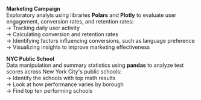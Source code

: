 **Marketing Campaign** </br>
Exploratory analyis using libraries **Polars** and **Plotly** to evaluate user engagement, conversion rates, and retention rates: </br>
-> Tracking daily user activity </br>
-> Calculating conversion and retention rates </br>
-> Identifying factors influencing conversions, such as language preference </br>
-> Visualizing insights to improve marketing effectiveness </br>

**NYC Public School**</br>
Data manipulation and summary statistics using **pandas** to analyze test scores across New York City's public schools:</br>
-> Identify the schools with top math results </br> 
-> Look at how performance varies by borough </br>
-> Find top ten performing schools </br>
